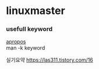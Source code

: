 # linuxmaster

### usefull keyword
[apropos](https://en.wikipedia.org/wiki/Apropos_(Unix))  
man -k keyword  

실기요약 https://las311.tistory.com/16  
